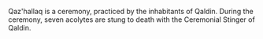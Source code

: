 Qaz'hallaq is a ceremony, practiced by the inhabitants of Qaldin. During the ceremony, seven acolytes are stung to death with the Ceremonial Stinger of Qaldin.
